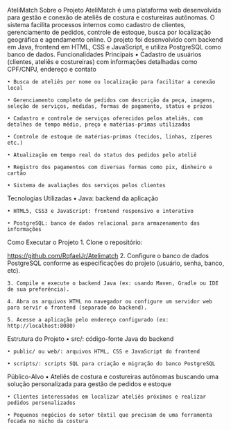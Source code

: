 AteliMatch
Sobre o Projeto
AteliMatch é uma plataforma web desenvolvida para gestão e conexão de ateliês de costura e costureiras autônomas. O sistema facilita processos internos como cadastro de clientes, gerenciamento de pedidos, controle de estoque, busca por localização geográfica e agendamento online. O projeto foi desenvolvido com backend em Java, frontend em HTML, CSS e JavaScript, e utiliza PostgreSQL como banco de dados.
Funcionalidades Principais
    • Cadastro de usuários (clientes, ateliês e costureiras) com informações detalhadas como CPF/CNPJ, endereço e contato

    • Busca de ateliês por nome ou localização para facilitar a conexão local

    • Gerenciamento completo de pedidos com descrição da peça, imagens, seleção de serviços, medidas, formas de pagamento, status e prazos

    • Cadastro e controle de serviços oferecidos pelos ateliês, com detalhes de tempo médio, preço e matérias-primas utilizadas

    • Controle de estoque de matérias-primas (tecidos, linhas, zíperes etc.)

    • Atualização em tempo real do status dos pedidos pelo ateliê

    • Registro dos pagamentos com diversas formas como pix, dinheiro e cartão

    • Sistema de avaliações dos serviços pelos clientes

Tecnologias Utilizadas
    • Java: backend da aplicação

    • HTML5, CSS3 e JavaScript: frontend responsivo e interativo

    • PostgreSQL: banco de dados relacional para armazenamento das informações

Como Executar o Projeto
    1. Clone o repositório:

https://github.com/RqfaelJr/Atelimatch
    2. Configure o banco de dados PostgreSQL conforme as especificações do projeto (usuário, senha, banco, etc).

    3. Compile e execute o backend Java (ex: usando Maven, Gradle ou IDE de sua preferência).

    4. Abra os arquivos HTML no navegador ou configure um servidor web para servir o frontend (separado do backend).

    5. Acesse a aplicação pelo endereço configurado (ex: http://localhost:8080)

Estrutura do Projeto
    • src/: código-fonte Java do backend

    • public/ ou web/: arquivos HTML, CSS e JavaScript do frontend

    • scripts/: scripts SQL para criação e migração do banco PostgreSQL

Público-Alvo
    • Ateliês de costura e costureiras autônomas buscando uma solução personalizada para gestão de pedidos e estoque

    • Clientes interessados em localizar ateliês próximos e realizar pedidos personalizados

    • Pequenos negócios do setor têxtil que precisam de uma ferramenta focada no nicho da costura




